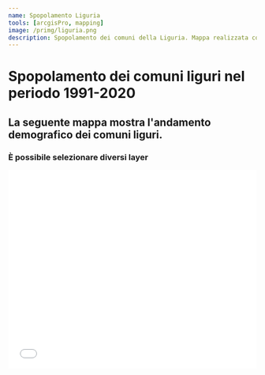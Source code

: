 ```yaml
---
name: Spopolamento Liguria
tools: [arcgisPro, mapping]
image: /primg/liguria.png
description: Spopolamento dei comuni della Liguria. Mappa realizzata con ArcGis Pro3 e importata su ArcGis Online.
---
```


# Spopolamento dei comuni liguri nel periodo 1991-2020

## La seguente mappa mostra l'andamento demografico dei comuni liguri.

### È possibile selezionare diversi layer

<style>.embed-container {position: relative; padding-bottom: 80%; height: 0; max-width: 100%;} .embed-container iframe, .embed-container object, .embed-container iframe{position: absolute; top: 0; left: 0; width: 100%; height: 100%;} small{position: relative; z-index: 40; bottom: 0; margin-bottom: -15px;}</style><div class="embed-container"><iframe width="500" height="400" frameborder="0" scrolling="no" marginheight="0" marginwidth="0" title="Spopolamento Liguria" src="//learngis2.maps.arcgis.com/apps/Embed/index.html?webmap=3be013ed174245e19679e7b091a23f6a&extent=6.8829,43.6452,10.8545,45.0844&zoom=true&previewImage=true&scale=true&search=true&searchextent=false&details=true&legendlayers=true&active_panel=legend&disable_scroll=true&theme=dark"></iframe></div>


